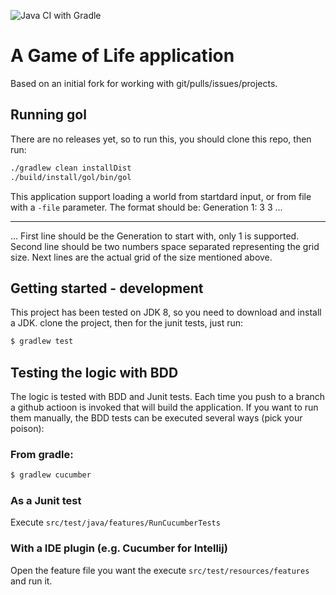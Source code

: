 ![Java CI with Gradle](https://github.com/fjank/github-workflow-kata/workflows/Java%20CI%20with%20Gradle/badge.svg)
# A Game of Life application
Based on an initial fork for working with git/pulls/issues/projects.
## Running gol
There are no releases yet, so to run this, you should clone this repo, then run:
```bash
./gradlew clean installDist
./build/install/gol/bin/gol
```
This application support loading a world from startdard input, or from file with a `-file` parameter.
The format should be:
Generation 1:
3 3
...
***
...
First line should be the Generation to start with, only 1 is supported.
Second line should be two numbers space separated representing the grid size.
Next lines are the actual grid of the size mentioned above.
## Getting started - development
This project has been tested on JDK 8, so you need to download and install a JDK.
clone the project, then for the junit tests, just run:
```bash
$ gradlew test
```

## Testing the logic with BDD
The logic is tested with BDD and Junit tests.
Each time you push to a branch a github actioon is invoked that will build the application.
If you want to run them manually, the BDD tests can be executed several ways (pick your poison):
### From gradle:
```bash
$ gradlew cucumber
```

### As a Junit test
Execute `src/test/java/features/RunCucumberTests`

### With a IDE plugin (e.g. Cucumber for Intellij)
Open the feature file you want the execute `src/test/resources/features` and run it.

